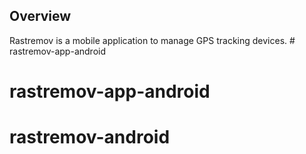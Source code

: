 ## Overview
Rastremov is a mobile application to manage GPS tracking devices. # rastremov-app-android
# rastremov-app-android
# rastremov-android
